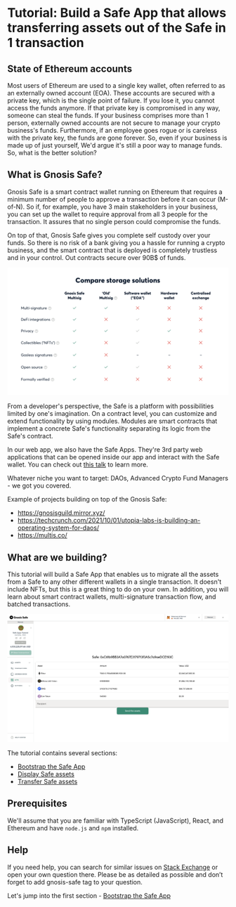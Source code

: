 # Tutorial: Build a Safe App that allows transferring assets out of the Safe in 1 transaction

## State of Ethereum accounts

Most users of Ethereum are used to a single key wallet, often referred to as an externally owned account (EOA). These accounts are secured with a private key, which is the single point of failure. If you lose it, you cannot access the funds anymore. If that private key is compromised in any way, someone can steal the funds. If your business comprises more than 1 person, externally owned accounts are not secure to manage your crypto business's funds.
Furthermore, if an employee goes rogue or is careless with the private key, the funds are gone forever. So, even if your business is made up of just yourself, We'd argue it's still a poor way to manage funds. So, what is the better solution?

## What is Gnosis Safe?

Gnosis Safe is a smart contract wallet running on Ethereum that requires a minimum number of people to approve a transaction before it can occur (M-of-N). So if, for example, you have 3 main stakeholders in your business, you can set up the wallet to require approval from all 3 people for the transaction. It assures that no single person could compromise the funds.

On top of that, Gnosis Safe gives you complete self custody over your funds. So there is no risk of a bank giving you a hassle for running a crypto business, and the smart contract that is deployed is completely trustless and in your control. Out contracts secure over 90B$ of funds.

![Table comparison of different storage solutions](/guides/drain-safe-app/images/comparison.png)

From a developer's perspective, the Safe is a platform with possibilities limited by one's imagination. On a contract level, you can customize and extend functionality by using modules. Modules are smart contracts that implement a concrete Safe's functionality separating its logic from the Safe's contract.

In our web app, we also have the Safe Apps. They're 3rd party web applications that can be opened inside our app and interact with the Safe wallet. You can check out [this talk](https://youtu.be/1GirpNHZPJM?t=172) to learn more.

Whatever niche you want to target: DAOs, Advanced Crypto Fund Managers - we got you covered.

Example of projects building on top of the Gnosis Safe:

- https://gnosisguild.mirror.xyz/
- https://techcrunch.com/2021/10/01/utopia-labs-is-building-an-operating-system-for-daos/
- https://multis.co/

## What are we building?

This tutorial will build a Safe App that enables us to migrate all the assets from a Safe to any other different wallets in a single transaction. It doesn't include NFTs, but this is a great thing to do on your own. In addition, you will learn about smart contract wallets, multi-signature transaction flow, and batched transactions.

![Screenshot of the finished app](/guides/drain-safe-app/images/app.png)

The tutorial contains several sections:

- [Bootstrap the Safe App](/guides/drain-safe-app/01-bootstrap-the-app.md)
- [Display Safe assets](/guides/drain-safe-app/02-display-safe-assets.md)
- [Transfer Safe assets](/guides/drain-safe-app/03-transfer-assets.md)

## Prerequisites

We'll assume that you are familiar with TypeScript (JavaScript), React, and Ethereum and have `node.js` and `npm` installed.

## Help

If you need help, you can search for similar issues on [Stack Exchange](https://ethereum.stackexchange.com/questions/tagged/gnosis-safe) or open your own question there. Please be as detailed as possible and don’t forget to add gnosis-safe tag to your question.

Let's jump into the first section - [Bootstrap the Safe App](/guides/drain-safe-app/01-bootstrap-the-app.md)
